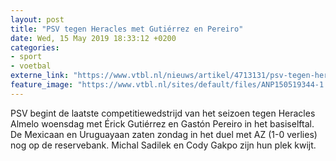 ```yaml
---
layout: post
title: "PSV tegen Heracles met Gutiérrez en Pereiro"
date: Wed, 15 May 2019 18:33:12 +0200
categories: 
- sport 
- voetbal 
externe_link: "https://www.vtbl.nl/nieuws/artikel/4713131/psv-tegen-heracles-met-gutierrez-en-pereiro"
feature_image: "https://www.vtbl.nl/sites/default/files/ANP150519344-1.jpg"
---
```


PSV begint de laatste competitiewedstrijd van het seizoen tegen Heracles Almelo woensdag met Érick Gutiérrez en Gastón Pereiro in het basiselftal. De Mexicaan en Uruguayaan zaten zondag in het duel met AZ (1-0 verlies) nog op de reservebank. Michal Sadilek en Cody Gakpo zijn hun plek kwijt.

